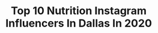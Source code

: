 ---
title: Top 10 Nutrition Instagram Influencers In Dallas In 2020
description: >-
  Find top nutrition Instagram influencers in Dallas in 2020. Most popular hashtags: #fitfam #dallas #fitnessmotivation #fitness.
platform: Instagram
profiles:
  - username: "jayfromhouston"
    fullname: >-
      J A Y  F R O M  H O U S T O N
    location: "United States"
    followers: 221235
    engagement: 162
    commentsToLikes: 0.025319
    avatar: "https://scontent-lga3-1.cdninstagram.com/v/t51.2885-19/s320x320/92262441_534836864119909_6203735562176692224_n.jpg?_nc_ht=scontent-lga3-1.cdninstagram.com&_nc_ohc=gaGUNnvBeU0AX-Lr1TH&oh=fd2f589310eefc5187fc0793dd08e9df&oe=5EB4D8A6"
    verified: true
    hashtags: "#workharder, #selena, #tiktok, #scene"
  - username: "ginelleeverything"
    fullname: >-
      Ginelle | Fitness Enthusiast
    location: "United States"
    followers: 12006
    engagement: 726
    commentsToLikes: 0.105923
    avatar: "https://scontent-ams4-1.cdninstagram.com/v/t51.2885-19/s320x320/69042020_737417093363126_2994181264371613696_n.jpg?_nc_ht=scontent-ams4-1.cdninstagram.com&_nc_ohc=JukQCu0soKkAX8hBu3R&oh=1e713d997bcdc406cd585ef530b0b813&oe=5EBB2E28"
    verified: false
    hashtags: "#linkedin, #weightloss, #womenwhosquat, #womenempowerment"
  - username: "em_balanced"
    fullname: >-
      
    location: "United States"
    followers: 27921
    engagement: 119
    commentsToLikes: 0.025024
    avatar: "https://scontent-amt2-1.cdninstagram.com/v/t51.2885-19/s320x320/75265151_492649238057135_7845124521991340032_n.jpg?_nc_ht=scontent-amt2-1.cdninstagram.com&_nc_ohc=tjuKItkJt28AX-cFFP3&oh=753f453b12edf5fa562b802d0a30d674&oe=5EBD63D4"
    verified: false
    hashtags: "#ineedtotan, #lotsofchange, #ihavesomuchhomeworktodo, #dontbelikeme"
  - username: "ketogoddessmama"
    fullname: >-
      Ciara Martinez✨
    location: "United States"
    followers: 17168
    engagement: 157
    commentsToLikes: 0.102378
    avatar: "https://scontent-lhr8-1.cdninstagram.com/v/t51.2885-19/s320x320/82204014_163991648277426_539206605409878016_n.jpg?_nc_ht=scontent-lhr8-1.cdninstagram.com&_nc_ohc=ruTdFbMCxYoAX90fzAu&oh=66309ded86f7060c65d8725f27519db9&oe=5EBB1172"
    verified: false
    hashtags: "#fitmom, #abs, #goals, #transformation"
  - username: "healthylife_bymg"
    fullname: >-
      recetas & vida saludable •
    location: "United States"
    followers: 65891
    engagement: 182
    commentsToLikes: 0.062871
    avatar: "https://scontent-lhr8-1.cdninstagram.com/v/t51.2885-19/s320x320/39687785_496080474198682_5264612019121684480_n.jpg?_nc_ht=scontent-lhr8-1.cdninstagram.com&_nc_ohc=boGKDFPHp58AX9No2Qa&oh=9b9f6b71e9924048018ac07a27a4148f&oe=5EBBD503"
    verified: false
    hashtags: "#healthychoices, #lunch, #mequedoencasa, #mexicanfood"
  - username: "ramfitness_d1"
    fullname: >-
      Ramiro Dominguez
    location: "United States"
    followers: 5235
    engagement: 1087
    commentsToLikes: 0.053665
    avatar: "https://scontent-hkt1-1.cdninstagram.com/v/t51.2885-19/s320x320/87587214_2563299547259159_8420581063696318464_n.jpg?_nc_ht=scontent-hkt1-1.cdninstagram.com&_nc_ohc=sOQm9uUNuAoAX_YqkQG&oh=f8dc236b12b5cb290ec54e0170801544&oe=5E960CCF"
    verified: false
    hashtags: "#fitnessmodel, #fitlife, #bodybuilding, #modeling"
  - username: "thetrendytomboy"
    fullname: >-
      Rachel Spross | Style Blogger
    location: "United States"
    followers: 44856
    engagement: 83
    commentsToLikes: 0.055390
    avatar: "https://scontent-amt2-1.cdninstagram.com/v/t51.2885-19/s320x320/53815160_572629539918927_8594454503913160704_n.jpg?_nc_ht=scontent-amt2-1.cdninstagram.com&_nc_ohc=tlsxm-8lRD4AX-gQnxr&oh=d758523aa1feeb9ffc9767b128113c14&oe=5EBAFE88"
    verified: false
    hashtags: "#gymselfie, #friyay, #donttouchme"
  - username: "_cecereneee"
    fullname: >-
      𝓢𝓲𝓮𝓻𝓻𝓪 🎀
    location: "United States"
    followers: 6080
    engagement: 3248
    commentsToLikes: 0.072103
    avatar: "https://scontent-lhr8-1.cdninstagram.com/v/t51.2885-19/s320x320/64668829_414301749170975_1852818027859410944_n.jpg?_nc_ht=scontent-lhr8-1.cdninstagram.com&_nc_ohc=cnjQJUNQ9pUAX--QocA&oh=b1a1e13da0fcb74405d1e258297cc952&oe=5EBC1580"
    verified: false
    hashtags: "#sponsored, #nursebae, #nursesofinstagram, #happysunday"
  - username: "worldlytreat"
    fullname: >-
      Maur celestine✨Easy Recipes✨
    location: "United States"
    followers: 4052
    engagement: 1273
    commentsToLikes: 0.224030
    avatar: "https://scontent-amt2-1.cdninstagram.com/v/t51.2885-19/s320x320/74676914_590968068314724_5092943404661211136_n.jpg?_nc_ht=scontent-amt2-1.cdninstagram.com&_nc_ohc=avBPcpyxxboAX825R4a&oh=0677348292fe6cd9b5a5474f77e74abf&oe=5EBBBF92"
    verified: false
    hashtags: "#alfredo, #ambrepublica, #ketorecipes, #italianfood"
  - username: "therealdealjoerobinson"
    fullname: >-
      Joe Robinson
    location: "United States"
    followers: 14638
    engagement: 361
    commentsToLikes: 0.015531
    avatar: "https://scontent-lhr8-1.cdninstagram.com/v/t51.2885-19/s320x320/65557013_383259688975970_8320832853428404224_n.jpg?_nc_ht=scontent-lhr8-1.cdninstagram.com&_nc_ohc=s-y-gRZndEQAX-mmSVp&oh=de6bd92267967c850e995f56c5419881&oe=5EB3CC16"
    verified: false
    hashtags: "#dedication, #inspire, #california, #nutrition"
---